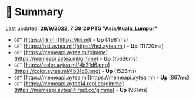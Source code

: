 # 📖 Summary
Last updated: **28/9/2022, 7:39:29 PTG "Asia/Kuala_Lumpur"**

- `GET` [https://lilr.ml](https://lilr.ml) - **Up** (4981ms)
- `GET` [https://hst.aytea.ml](https://hst.aytea.ml) - **Up** (11720ms)
- `GET` [https://memeapi.aytea.ml/gimme](https://memeapi.aytea.ml/gimme) - **Up** (15636ms)
- `GET` [https://color.aytea.ml/4b31d6.png](https://color.aytea.ml/4b31d6.png) - **Up** (1525ms)
- `GET` [https://memeapi.aytea.ml](https://memeapi.aytea.ml) - **Up** (867ms)
- `GET` [https://memeapi.aytea14.repl.co/gimme](https://memeapi.aytea14.repl.co/gimme) - **Up** (961ms)
